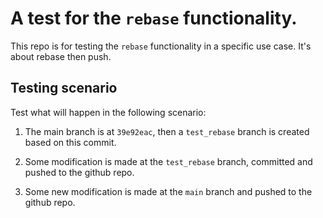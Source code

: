 # A test for the `rebase` functionality.

This repo is for testing the `rebase` functionality in a specific use case. It's about rebase then push.

## Testing scenario

Test what will happen in the following scenario:

1. The main branch is at `39e92eac`, then a `test_rebase` branch is created based on this commit.

1. Some modification is made at the `test_rebase` branch, committed and pushed to the github repo.

1. Some new modification is made at the `main` branch and pushed to the github repo.

